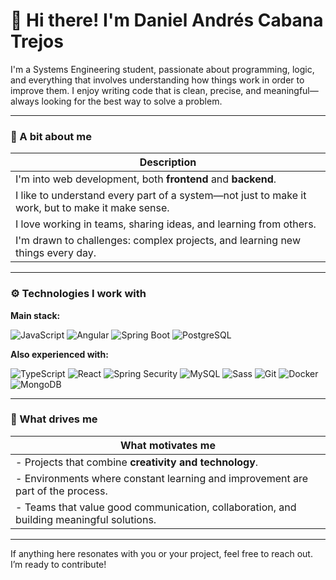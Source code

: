 # 👋 Hi there! I'm Daniel Andrés Cabana Trejos

I'm a Systems Engineering student, passionate about programming, logic, and everything that involves understanding how things work in order to improve them. I enjoy writing code that is clean, precise, and meaningful—always looking for the best way to solve a problem.

---

### 🧠 A bit about me

| Description |
|-------------|
| I'm into web development, both **frontend** and **backend**. |
| I like to understand every part of a system—not just to make it work, but to make it make sense. |
| I love working in teams, sharing ideas, and learning from others. |
| I'm drawn to challenges: complex projects, and learning new things every day. |

---

### ⚙️ Technologies I work with

**Main stack:**

![JavaScript](https://img.shields.io/badge/JavaScript-F7DF1E?style=for-the-badge&logo=javascript&logoColor=black) 
![Angular](https://img.shields.io/badge/Angular-DD0031?style=for-the-badge&logo=angular&logoColor=white) 
![Spring Boot](https://img.shields.io/badge/Spring%20Boot-6DB33F?style=for-the-badge&logo=spring-boot&logoColor=white) 
![PostgreSQL](https://img.shields.io/badge/PostgreSQL-4169E1?style=for-the-badge&logo=postgresql&logoColor=white) 

**Also experienced with:**


 ![TypeScript](https://img.shields.io/badge/TypeScript-3178C6?style=for-the-badge&logo=typescript&logoColor=white) 
 ![React](https://img.shields.io/badge/React-20232A?style=for-the-badge&logo=react&logoColor=61DAFB) 
 ![Spring Security](https://img.shields.io/badge/Spring%20Security-6DB33F?style=for-the-badge&logo=spring&logoColor=white) 
 ![MySQL](https://img.shields.io/badge/MySQL-4479A1?style=for-the-badge&logo=mysql&logoColor=white) 
 ![Sass](https://img.shields.io/badge/Sass-CC6699?style=for-the-badge&logo=sass&logoColor=white) 
 ![Git](https://img.shields.io/badge/Git-F05032?style=for-the-badge&logo=git&logoColor=white) 
 ![Docker](https://img.shields.io/badge/Docker-2496ED?style=for-the-badge&logo=docker&logoColor=white) 
 ![MongoDB](https://img.shields.io/badge/MongoDB-4EA94B?style=for-the-badge&logo=mongodb&logoColor=white) 

---

### 🚀 What drives me

| What motivates me |
|------------------|
| - Projects that combine **creativity and technology**. |
| - Environments where constant learning and improvement are part of the process. |
| - Teams that value good communication, collaboration, and building meaningful solutions. |

---

If anything here resonates with you or your project, feel free to reach out. I’m ready to contribute!
